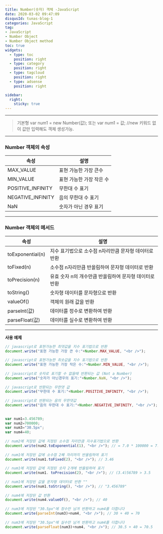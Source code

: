 ```yaml
---
title: Number(숫자) 객체 -JavaScript
date: 2020-03-02 09:47:09
disqusId: tunas-blog-1
categories: JavaScript
tag: 
- JavaScript
- Number Object
- Number Object method
toc: true
widgets:
  - type: toc
    position: right
  - type: category
    position: right
  - type: tagcloud
    position: right
  - type: adsense
    position: right

sidebar:
  right:
    sticky: true
---
```


* * *

>기본형 
    var num1 = new Number(값);
    또는 var num1 = 값;
//new 키워드 없이 값만 입력해도 객체 생성가능.

* * *

<!-- more -->

### Number 객체의 속성

| 속성               | 설명                     |
|--------------------|--------------------------|
| MAX_VALUE          | 표현 가능한 가장 큰수    |
| MIN_VALUE          | 표현 가능한 가장 작은 수 |
| POSITIVE_INFINITY | 무한대 수 표기           |
| NEGATIVE_INFINITY | 음의 무한대 수 표기      |
| NaN                | 숫자가 아닌 경우 표기    |

* * *

### Number 객체의 메서드

| 속성             | 설명                                                   |
|------------------|--------------------------------------------------------|
| toExponential(n) | 지수 표기법으로 소수점 n자리만큼 문자형 데이터로 반환  |
| toFixed(n)       | 소수점 n자리만큼 반올림하여 문자형 데이터로 반환       |
| toPrecision(n)   | 유효 숫자 n의 개수만큼 반올림하여 문자형 데이터로 반환 |
| toString()       | 숫자형 데이터를 문자형으로 반환                        |
| valueOf()        | 객체의 원래 값을 반환                                  |
| parselnt(값)     | 데이터를 정수로 변환하여 반환                          |
| parseFloat(값)   | 데이터를 실수로 변환하여 반환                          |


* * *

**사용 예제**

```js  
// javascript로 표현가능한 최댓값을 지수 표기법으로 반환  
document.write("표현 가능한 가장 큰 수:"+Number.MAX_VALUE, "<br />");  
  
// javascript로 표현가능한 최솟값을 지수 표기법으로 반환  
document.write("표현 가능한 가장 작은 수:"+Number.MIN_VALUE, "<br />");  
  
// javascript로 숫자로 표기할 수 없을때 반환되는 값 (Not a Number)  
document.write("숫자가 아닌경우의 표기:"+Number.NaN, "<br />");  
  
// javascript로 반환되는 무한댓 값  
document.write("무한대 수 표기:"+Number.POSITIVE_INFINITY, "<br />");  
  
// javascript로 반환되는 음의 무한댓값  
document.write("음의 무한대 수 표기:"+Number.NEGATIVE_INFINITY, "<br />");  
    
  
var num1=3.456789;  
var num2=700000;  
var num3="30.5px";  
var num4=40;  
  
// num2에 저장된 값에 지정된 소수점 자리만큼 지수표기법으로 반환  
document.write(num2.toExponential(1), "<br />"); // = 7.0 * 100000 = 7.0e+5  
  
// num1에 저장된 값에 소수점 2째 자리까지 반올림하여 표기  
document.write(num1.toFixed(2), "<br />"); // 3.46  
  
// num1에 저장된 값에 지정된 숫자 2개에 반올림하여 표기  
document.write(num1. toPrecision(2), "<br />"); // (3.4)56789 > 3.5  
  
// num1에 저장된 값을 문자형 데이터로 반환 ""  
document.write(num1.toString(), "<br />"); // "3.456789"  
  
// num4에 저장된 값 반환  
document.write(num4.valueOf(), "<br />"); // 40  
  
// num3에 저장된 "30.5px"에 정수만 남겨 반환하고 num4를 더합니다  
document.write(parseInt(num3)+num4, "<br />"); // 30 + 40 = 70  
  
// num3에 저장된 "30.5px"에 실수만 남겨 반환하고 num4를 더합니다  
document.write(parseFloat(num3)+num4, "<br />"); // 30.5 + 40 = 70.5  
```